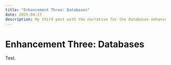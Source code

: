 ```yaml
---
title: "Enhancement Three: Databases"
date: 2025-04-17
description: My third post with the narrative for the databases enhancement."
---
```


# Enhancement Three: Databases 
Test.
